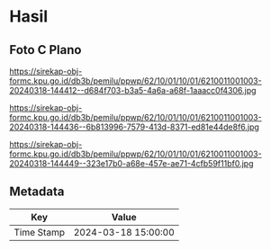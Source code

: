 # Hasil

## Foto C Plano

https://sirekap-obj-formc.kpu.go.id/db3b/pemilu/ppwp/62/10/01/10/01/6210011001003-20240318-144412--d684f703-b3a5-4a6a-a68f-1aaacc0f4306.jpg

https://sirekap-obj-formc.kpu.go.id/db3b/pemilu/ppwp/62/10/01/10/01/6210011001003-20240318-144436--6b813996-7579-413d-8371-ed81e44de8f6.jpg

https://sirekap-obj-formc.kpu.go.id/db3b/pemilu/ppwp/62/10/01/10/01/6210011001003-20240318-144449--323e17b0-a68e-457e-ae71-4cfb59f11bf0.jpg


## Metadata

| Key        | Value               |
| ---------- | ------------------- |
| Time Stamp | 2024-03-18 15:00:00 |



